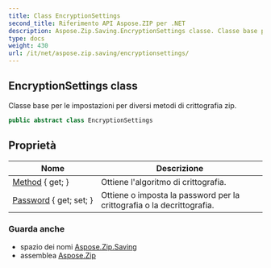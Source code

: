 ```yaml
---
title: Class EncryptionSettings
second_title: Riferimento API Aspose.ZIP per .NET
description: Aspose.Zip.Saving.EncryptionSettings classe. Classe base per le impostazioni per diversi metodi di crittografia zip.
type: docs
weight: 430
url: /it/net/aspose.zip.saving/encryptionsettings/
---
```

## EncryptionSettings class

Classe base per le impostazioni per diversi metodi di crittografia zip.

```csharp
public abstract class EncryptionSettings
```

## Proprietà

| Nome | Descrizione |
| --- | --- |
| [Method](../../aspose.zip.saving/encryptionsettings/method/) { get; } | Ottiene l'algoritmo di crittografia. |
| [Password](../../aspose.zip.saving/encryptionsettings/password/) { get; set; } | Ottiene o imposta la password per la crittografia o la decrittografia. |

### Guarda anche

* spazio dei nomi [Aspose.Zip.Saving](../../aspose.zip.saving/)
* assemblea [Aspose.Zip](../../)


